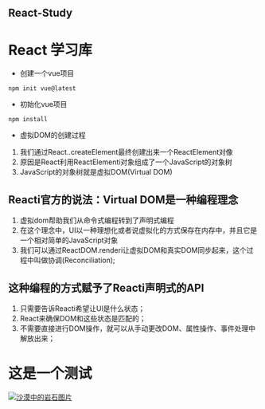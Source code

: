 ## React-Study
# React 学习库

* 创建一个vue项目
```shell
npm init vue@latest
```

* 初始化vue项目
```shell
npm install
```
* 虚拟DOM的创建过程
1. 我们通过React..createElement最终创建出来一个ReactElement对像<br>
2. 原因是React利用ReactElementi对象组成了一个JavaScript的对象树<br>
3. JavaScript的对象树就是虚拟DOM(Virtual DOM)

## Reacti官方的说法：Virtual DOM是一种编程理念
1. 虚拟dom帮助我们从命令式编程转到了声明式编程
2. 在这个理念中，UI以一种理想化或者说虚拟化的方式保存在内存中，并且它是一个相对简单的JavaScript对象
3. 我们可以通过ReactDOM.renderi让虚拟DOM和真实DOM同步起来，这个过程中叫做协调(Reconciliation);
## 这种编程的方式赋予了Reacti声明式的API
1. 只需要告诉Reacti希望让Ul是什么状态；
2. React来确保DOM和这些状态是匹配的；
3. 不需要直接进行DOM操作，就可以从手动更改DOM、属性操作、事件处理中解放出来；

# 这是一个测试
[![沙漠中的岩石图片](/assets/img/shiprock.jpg "Shiprock")](https://markdown.com.cn)